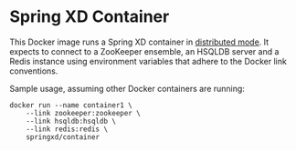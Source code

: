 # Spring XD Container
This Docker image runs a Spring XD container in [distributed mode](). It expects
to connect to a ZooKeeper ensemble, an HSQLDB server and a Redis instance using
environment variables that adhere to the Docker link conventions.


Sample usage, assuming other Docker containers are running:
```
docker run --name container1 \
    --link zookeeper:zookeeper \
    --link hsqldb:hsqldb \
    --link redis:redis \
    springxd/container
```
